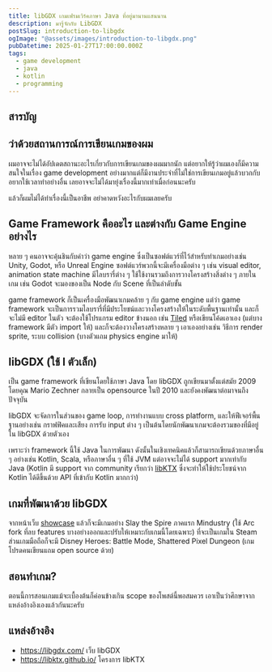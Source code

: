 ```yaml
---
title: libGDX เกมเฟรมเวิร์คภาษา Java ที่อยู่มานานแสนนาน
description: มารู้จักกับ LibGDX
postSlug: introduction-to-libgdx
ogImage: "@assets/images/introduction-to-libgdx.png"
pubDatetime: 2025-01-27T17:00:00.000Z
tags:
  - game development
  - java
  - kotlin
  - programming
---
```


## สารบัญ

## ว่าด้วยสถานการณ์การเขียนเกมของผม

ผมอาจจะไม่ได้อัปเดตสถานะอะไรเกี่ยวกับการเขียนเกมของผมมากนัก แต่อยากให้รู้ว่าผมเองก็มีความสนใจในเรื่อง game development อย่างมากแต่ก็มีงานประจำที่ไม่ใช่การเขียนเกมอยู่แล้วบวกกับอยากใช้เวลาทำอย่างอื่น
เลยอาจจะไม่ได้มายุ่งเรื่องนี้มากเท่าเมื่อก่อนนะครับ

แล้วก็ผมไม่ได้ทำเรื่องนี้เป็นอาชีพ อย่าคาดหวังอะไรกับผมเลยครับ

## Game Framework คืออะไร และต่างกับ Game Engine อย่างไร

หลาย ๆ คนอาจจะคุ้นชินกับคำว่า game engine ซึ่งเป็นซอฟต์แวร์ที่ไว้สำหรับทำเกมอย่างเช่น Unity, Godot, หรือ Unreal Engine ซอฟต์แวร์พวกนี้จะมีเครื่องมือต่าง ๆ เช่น visual editor, animation state machine มีไลบรารี่ต่าง ๆ ใช้ใช้งานรวมถึงการวางโครงสร้างสิ่งต่าง ๆ ภายในเกม เช่น Godot จะมองของเป็น Node กับ Scene ที่เป็นลำดับขั้น

game framework ก็เป็นเครื่องมือพัฒนาเกมคล้าย ๆ กับ game engine แต่ว่า game framework
จะเป็นการรวมไลบรารี่ที่มีประโยชน์และวางโครงสร้างให้ในระดับพื้นฐานเท่านั้น และก็จะไม่มี editor ในตัว จะต้องใช้โปรแกรม editor ข้างนอก เช่น [Tiled](https://www.mapeditor.org/) หรือเขียนโค้ดเอาเอง (แต่บาง framework มีตัว import ให้) และก็จะต้องวางโครงสร้างหลาย ๆ เอาเองอย่างเช่น วิธีการ render sprite, ระบบ collision (บางตัวแถม physics engine มาให้)

## libGDX (ใช้ l ตัวเล็ก)

เป็น game framework ที่เขียนโดยใช้ภาษา Java โดย libGDX ถูกเขียนมาตั้งแต่สมัย 2009 โดยคุณ Mario Zechner กลายเป็น opensource ในปี 2010 และยังคงพัฒนาต่อมาจนถึงปัจจุบัน

libGDX จะจัดการในส่วนของ game loop, การทำงานแบบ cross platform, และให้ฟีเจอร์พื้นฐานอย่างเช่น กราฟฟิคและเสียง การรับ input ต่าง ๆ เป็นต้น​โดยนักพัฒนาเกมจะต้องรวมของที่มีอยู่ใน libGDX ด้วยตัวเอง

เพราะว่า framework นี้ใช้ Java ในการพัฒนา ดังนั้นในเชิงเทคนิคแล้วก็สามารถเขียนด้วยภาษาอื่น ๆ อย่างเช่น Kotlin, Scala, หรือภาษาอื่น ๆ ที่ใช้ JVM แต่อาจจะไม่ได้ support มากเท่ากับ Java (Kotlin มี support จาก community เรียกว่า [libKTX](https://libktx.github.io/) ซึ่งจะทำให้ใช้ประโยชน์จาก Kotlin ได้ดีขึ้นด้วย API ที่เข้ากับ Kotlin มากกว่า)

## เกมที่พัฒนาด้วย libGDX

จากหน้าเว็บ [showcase](https://libgdx.com/showcase/) แล้วก็จะมีเกมอย่าง Slay the Spire ภาคแรก Mindustry (ใช้ Arc fork ที่ลบ features บางอย่างออกและปรับให้เหมาะกับเกมนี้โดยเฉพาะ) ที่จะเป็นเกมใน Steam ส่วนเกมมือถือก็จะมี Disney Heroes: Battle Mode, Shattered Pixel Dungeon (เกมโปรดคนเขียนแถม open source ด้วย)

## สอนทำเกม?

ตอนนี้การสอนเกมแม้จะเบื้องต้นก็ค่อนข้างเกิน scope ของโพสต์นี้พอสมควร เอาเป็นว่าศึกษาจากแหล่งอ้างอิงเองแล้วกันนะครับ

## แหล่งอ้างอิง

- https://libgdx.com/ เว็บ libGDX
- https://libktx.github.io/ โครงการ libKTX
